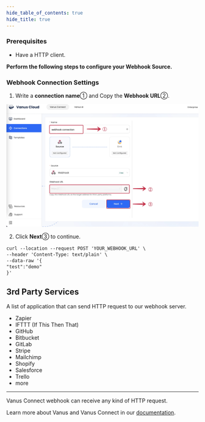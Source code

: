 ```yaml
--- 
hide_table_of_contents: true
hide_title: true
---
```


### Prerequisites

- Have a HTTP client.

**Perform the following steps to configure your Webhook Source.**

### Webhook Connection Settings

1. Write a **connection name**① and Copy the **Webhook URL**②.

![](images/cloud-webhook_1.webp)

2. Click **Next**③ to continue.

```shell
curl --location --request POST 'YOUR_WEBHOOK_URL' \
--header 'Content-Type: text/plain' \
--data-raw '{
"test":"demo"
}'
```

## 3rd Party Services
A list of application that can send HTTP request to our webhook server.
- Zapier
- IFTTT (If This Then That)
- GitHub
- Bitbucket
- GitLab
- Stripe
- Mailchimp
- Shopify
- Salesforce
- Trello
- more





---

Vanus Connect webhook can receive any kind of HTTP request.

Learn more about Vanus and Vanus Connect in our [documentation](https://docs.vanus.ai).